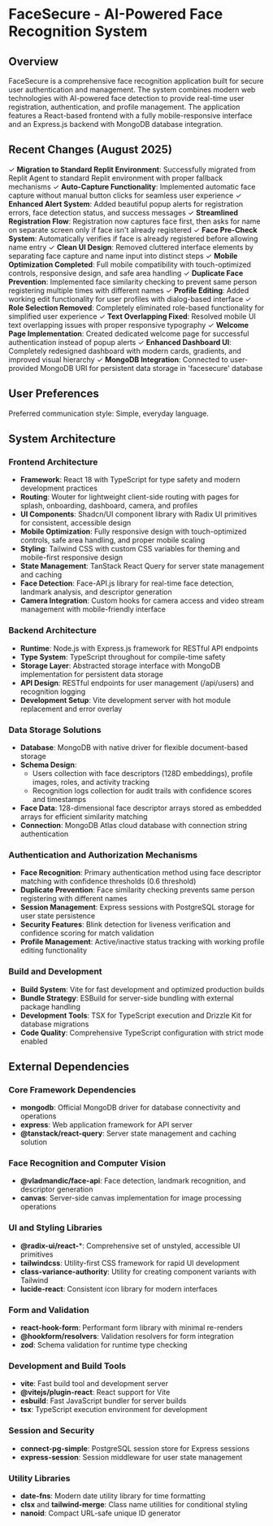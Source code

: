 # FaceSecure - AI-Powered Face Recognition System

## Overview

FaceSecure is a comprehensive face recognition application built for secure user authentication and management. The system combines modern web technologies with AI-powered face detection to provide real-time user registration, authentication, and profile management. The application features a React-based frontend with a fully mobile-responsive interface and an Express.js backend with MongoDB database integration.

## Recent Changes (August 2025)

✓ **Migration to Standard Replit Environment**: Successfully migrated from Replit Agent to standard Replit environment with proper fallback mechanisms
✓ **Auto-Capture Functionality**: Implemented automatic face capture without manual button clicks for seamless user experience
✓ **Enhanced Alert System**: Added beautiful popup alerts for registration errors, face detection status, and success messages
✓ **Streamlined Registration Flow**: Registration now captures face first, then asks for name on separate screen only if face isn't already registered
✓ **Face Pre-Check System**: Automatically verifies if face is already registered before allowing name entry
✓ **Clean UI Design**: Removed cluttered interface elements by separating face capture and name input into distinct steps
✓ **Mobile Optimization Completed**: Full mobile compatibility with touch-optimized controls, responsive design, and safe area handling
✓ **Duplicate Face Prevention**: Implemented face similarity checking to prevent same person registering multiple times with different names
✓ **Profile Editing**: Added working edit functionality for user profiles with dialog-based interface
✓ **Role Selection Removed**: Completely eliminated role-based functionality for simplified user experience
✓ **Text Overlapping Fixed**: Resolved mobile UI text overlapping issues with proper responsive typography
✓ **Welcome Page Implementation**: Created dedicated welcome page for successful authentication instead of popup alerts
✓ **Enhanced Dashboard UI**: Completely redesigned dashboard with modern cards, gradients, and improved visual hierarchy
✓ **MongoDB Integration**: Connected to user-provided MongoDB URI for persistent data storage in 'facesecure' database

## User Preferences

Preferred communication style: Simple, everyday language.

## System Architecture

### Frontend Architecture
- **Framework**: React 18 with TypeScript for type safety and modern development practices
- **Routing**: Wouter for lightweight client-side routing with pages for splash, onboarding, dashboard, camera, and profiles
- **UI Components**: Shadcn/UI component library with Radix UI primitives for consistent, accessible design
- **Mobile Optimization**: Fully responsive design with touch-optimized controls, safe area handling, and proper mobile scaling
- **Styling**: Tailwind CSS with custom CSS variables for theming and mobile-first responsive design
- **State Management**: TanStack React Query for server state management and caching
- **Face Detection**: Face-API.js library for real-time face detection, landmark analysis, and descriptor generation
- **Camera Integration**: Custom hooks for camera access and video stream management with mobile-friendly interface

### Backend Architecture
- **Runtime**: Node.js with Express.js framework for RESTful API endpoints
- **Type System**: TypeScript throughout for compile-time safety
- **Storage Layer**: Abstracted storage interface with MongoDB implementation for persistent data storage
- **API Design**: RESTful endpoints for user management (/api/users) and recognition logging
- **Development Setup**: Vite development server with hot module replacement and error overlay

### Data Storage Solutions
- **Database**: MongoDB with native driver for flexible document-based storage
- **Schema Design**: 
  - Users collection with face descriptors (128D embeddings), profile images, roles, and activity tracking
  - Recognition logs collection for audit trails with confidence scores and timestamps
- **Face Data**: 128-dimensional face descriptor arrays stored as embedded arrays for efficient similarity matching
- **Connection**: MongoDB Atlas cloud database with connection string authentication

### Authentication and Authorization Mechanisms
- **Face Recognition**: Primary authentication method using face descriptor matching with confidence thresholds (0.6 threshold)
- **Duplicate Prevention**: Face similarity checking prevents same person registering with different names
- **Session Management**: Express sessions with PostgreSQL storage for user state persistence
- **Security Features**: Blink detection for liveness verification and confidence scoring for match validation
- **Profile Management**: Active/inactive status tracking with working profile editing functionality

### Build and Development
- **Build System**: Vite for fast development and optimized production builds
- **Bundle Strategy**: ESBuild for server-side bundling with external package handling
- **Development Tools**: TSX for TypeScript execution and Drizzle Kit for database migrations
- **Code Quality**: Comprehensive TypeScript configuration with strict mode enabled

## External Dependencies

### Core Framework Dependencies
- **mongodb**: Official MongoDB driver for database connectivity and operations
- **express**: Web application framework for API server
- **@tanstack/react-query**: Server state management and caching solution

### Face Recognition and Computer Vision
- **@vladmandic/face-api**: Face detection, landmark recognition, and descriptor generation
- **canvas**: Server-side canvas implementation for image processing operations

### UI and Styling Libraries
- **@radix-ui/react-***: Comprehensive set of unstyled, accessible UI primitives
- **tailwindcss**: Utility-first CSS framework for rapid UI development
- **class-variance-authority**: Utility for creating component variants with Tailwind
- **lucide-react**: Consistent icon library for modern interfaces

### Form and Validation
- **react-hook-form**: Performant form library with minimal re-renders
- **@hookform/resolvers**: Validation resolvers for form integration
- **zod**: Schema validation for runtime type checking

### Development and Build Tools
- **vite**: Fast build tool and development server
- **@vitejs/plugin-react**: React support for Vite
- **esbuild**: Fast JavaScript bundler for server builds
- **tsx**: TypeScript execution environment for development

### Session and Security
- **connect-pg-simple**: PostgreSQL session store for Express sessions
- **express-session**: Session middleware for user state management

### Utility Libraries
- **date-fns**: Modern date utility library for time formatting
- **clsx** and **tailwind-merge**: Class name utilities for conditional styling
- **nanoid**: Compact URL-safe unique ID generator